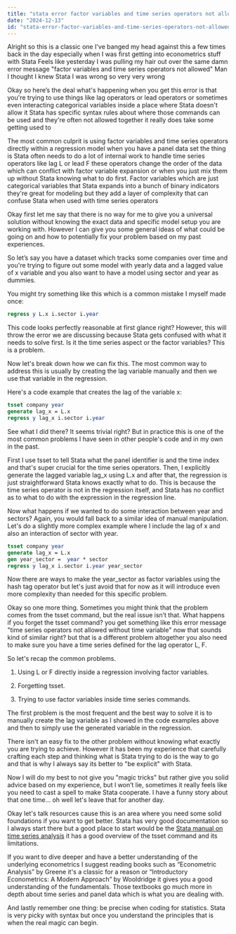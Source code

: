 ```yaml
---
title: "stata error factor variables and time series operators not allowed?"
date: "2024-12-13"
id: "stata-error-factor-variables-and-time-series-operators-not-allowed"
---
```


Alright so this is a classic one I've banged my head against this a few times back in the day especially when I was first getting into econometrics stuff with Stata Feels like yesterday I was pulling my hair out over the same damn error message "factor variables and time series operators not allowed" Man I thought I knew Stata I was wrong so very very wrong

Okay so here’s the deal what's happening when you get this error is that you're trying to use things like lag operators or lead operators or sometimes even interacting categorical variables inside a place where Stata doesn't allow it Stata has specific syntax rules about where those commands can be used and they're often not allowed together it really does take some getting used to

The most common culprit is using factor variables and time series operators directly within a regression model when you have a panel data set the thing is Stata often needs to do a lot of internal work to handle time series operators like lag L or lead F these operators change the order of the data which can conflict with factor variable expansion or when you just mix them up without Stata knowing what to do first. Factor variables which are just categorical variables that Stata expands into a bunch of binary indicators they're great for modeling but they add a layer of complexity that can confuse Stata when used with time series operators

Okay first let me say that there is no way for me to give you a universal solution without knowing the exact data and specific model setup you are working with. However I can give you some general ideas of what could be going on and how to potentially fix your problem based on my past experiences.

So let’s say you have a dataset which tracks some companies over time and you're trying to figure out some model with yearly data and a lagged value of x variable and you also want to have a model using sector and year as dummies.

You might try something like this which is a common mistake I myself made once:

```stata
regress y L.x i.sector i.year
```

This code looks perfectly reasonable at first glance right? However, this will throw the error we are discussing because Stata gets confused with what it needs to solve first. Is it the time series aspect or the factor variables? This is a problem.

Now let's break down how we can fix this. The most common way to address this is usually by creating the lag variable manually and then we use that variable in the regression.

Here's a code example that creates the lag of the variable x:

```stata
tsset company year
generate lag_x = L.x
regress y lag_x i.sector i.year
```

See what I did there? It seems trivial right? But in practice this is one of the most common problems I have seen in other people's code and in my own in the past.

First I use tsset to tell Stata what the panel identifier is and the time index and that's super crucial for the time series operators. Then, I explicitly generate the lagged variable lag_x using L.x and after that, the regression is just straightforward Stata knows exactly what to do. This is because the time series operator is not in the regression itself, and Stata has no conflict as to what to do with the expression in the regression line.

Now what happens if we wanted to do some interaction between year and sectors? Again, you would fall back to a similar idea of manual manipulation. Let's do a slightly more complex example where I include the lag of x and also an interaction of sector with year.

```stata
tsset company year
generate lag_x = L.x
gen year_sector =  year * sector
regress y lag_x i.sector i.year year_sector
```

Now there are ways to make the year_sector as factor variables using the hash tag operator but let's just avoid that for now as it will introduce even more complexity than needed for this specific problem.

Okay so one more thing. Sometimes you might think that the problem comes from the tsset command, but the real issue isn’t that. What happens if you forget the tsset command? you get something like this error message "time series operators not allowed without time variable" now that sounds kind of similar right? but that is a different problem altogether you also need to make sure you have a time series defined for the lag operator L, F.

So let's recap the common problems.

1) Using L or F directly inside a regression involving factor variables.

2) Forgetting tsset.

3) Trying to use factor variables inside time series commands.

The first problem is the most frequent and the best way to solve it is to manually create the lag variable as I showed in the code examples above and then to simply use the generated variable in the regression.

There isn't an easy fix to the other problem without knowing what exactly you are trying to achieve. However it has been my experience that carefully crafting each step and thinking what is Stata trying to do is the way to go and that is why I always say its better to "be explicit" with Stata.

Now I will do my best to not give you "magic tricks" but rather give you solid advice based on my experience, but I won’t lie, sometimes it really feels like you need to cast a spell to make Stata cooperate. I have a funny story about that one time… oh well let's leave that for another day.

Okay let's talk resources cause this is an area where you need some solid foundations if you want to get better. Stata has very good documentation so I always start there but a good place to start would be the [Stata manual on time series analysis](https://www.stata.com/features/overview/time-series/) it has a good overview of the tsset command and its limitations.

If you want to dive deeper and have a better understanding of the underlying econometrics I suggest reading books such as “Econometric Analysis” by Greene it's a classic for a reason or “Introductory Econometrics: A Modern Approach” by Wooldridge it gives you a good understanding of the fundamentals. Those textbooks go much more in depth about time series and panel data which is what you are dealing with.

And lastly remember one thing: be precise when coding for statistics. Stata is very picky with syntax but once you understand the principles that is when the real magic can begin.

